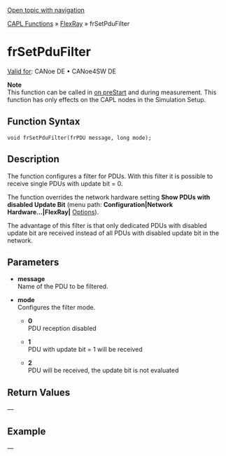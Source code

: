 [Open topic with navigation](../../../../../CANoeDEFamily.htm#Topics/CAPLFunctions/FlexRay/Functions/CAPLfunctionFRSetPDuFilter.md)

[CAPL Functions](../../CAPLfunctions.md) » [FlexRay](../CAPLfunctionsFlexrayOverview.md) » frSetPduFilter

# frSetPduFilter

[Valid for](../../../Shared/FeatureAvailability.md): CANoe DE • CANoe4SW DE

**Note**  
This function can be called in [on preStart](../../Other/CAPLfunctionsEventProceduresOverview.md) and during measurement. This function has only effects on the CAPL nodes in the Simulation Setup.

## Function Syntax

`void frSetPduFilter(frPDU message, long mode);`

## Description

The function configures a filter for PDUs. With this filter it is possible to receive single PDUs with update bit = 0.

The function overrides the network hardware setting **Show PDUs with disabled Update Bit** (menu path: **Configuration|Network Hardware...|FlexRay|** [Options](../../../CANoeCANalyzer/FlexRay/Configuration/FlexRay_Configuration_Options.md)).

The advantage of this filter is that only dedicated PDUs with disabled update bit are received instead of all PDUs with disabled update bit in the network.

## Parameters

- **message**  
  Name of the PDU to be filtered.

- **mode**  
  Configures the filter mode.

  - **0**  
    PDU reception disabled

  - **1**  
    PDU with update bit = 1 will be received

  - **2**  
    PDU will be received, the update bit is not evaluated

## Return Values

—

## Example

—
